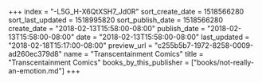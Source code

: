 +++
index = "-L5G_H-X6QtXSH7_Jd0R"
sort_create_date = 1518566280
sort_last_updated = 1518995820
sort_publish_date = 1518566280
create_date = "2018-02-13T15:58:00-08:00"
publish_date = "2018-02-13T15:58:00-08:00"
date = "2018-02-13T15:58:00-08:00"
last_updated = "2018-02-18T15:17:00-08:00"
preview_url = "c255b5b7-1972-8258-0009-ad260ec379d8"
name = "Transcentainment Comics"
title = "Transcentainment Comics"
books_by_this_publisher = ["books/not-really-an-emotion.md"]
+++
